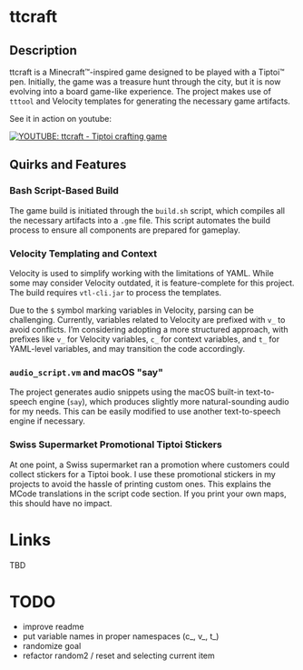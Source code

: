 # ttcraft

## Description
ttcraft is a Minecraft™-inspired game designed to be played with a Tiptoi™ pen. Initially, the game was a treasure hunt through the city, but it is now evolving into a board game-like experience. The project makes use of `tttool` and Velocity templates for generating the necessary game artifacts.

See it in action on youtube:

[![YOUTUBE: ttcraft - Tiptoi crafting game](http://img.youtube.com/vi/cKd6dLe2bEc/mqdefault.jpg)](http://www.youtube.com/watch?v=cKd6dLe2bEc "YOUTUBE: ttcraft - Tiptoi crafting game")


## Quirks and Features

### Bash Script-Based Build
The game build is initiated through the `build.sh` script, which compiles all the necessary artifacts into a `.gme` file. This script automates the build process to ensure all components are prepared for gameplay.

### Velocity Templating and Context
Velocity is used to simplify working with the limitations of YAML. While some may consider Velocity outdated, it is feature-complete for this project. The build requires `vtl-cli.jar` to process the templates.

Due to the `$` symbol marking variables in Velocity, parsing can be challenging. Currently, variables related to Velocity are prefixed with `v_` to avoid conflicts. I’m considering adopting a more structured approach, with prefixes like `v_` for Velocity variables, `c_` for context variables, and `t_` for YAML-level variables, and may transition the code accordingly.

### `audio_script.vm` and macOS "say"
The project generates audio snippets using the macOS built-in text-to-speech engine (`say`), which produces slightly more natural-sounding audio for my needs. This can be easily modified to use another text-to-speech engine if necessary.

### Swiss Supermarket Promotional Tiptoi Stickers
At one point, a Swiss supermarket ran a promotion where customers could collect stickers for a Tiptoi book. I use these promotional stickers in my projects to avoid the hassle of printing custom ones. This explains the MCode translations in the script code section. If you print your own maps, this should have no impact.

# Links

TBD

# TODO

- improve readme
- put variable names in proper namespaces (c_, v_, t_)
- randomize goal
- refactor random2 / reset and selecting current item
